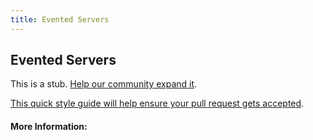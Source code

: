 ```yaml
---
title: Evented Servers
---
```


## Evented Servers

This is a stub. [Help our community expand it](https://github.com/freeCodeCamp/guide-articles/tree/master/articles/Computer-Science/Evented-Servers/index.md).

[This quick style guide will help ensure your pull request gets accepted](https://github.com/freeCodeCamp/guide-articles/blob/master/README.md).

<!-- The article goes here, in GitHub-flavored Markdown. Feel free to add YouTube videos, images, and CodePen/JSBin embeds  -->

#### More Information:
<!-- Please add any articles you think might be helpful to read before writing the article -->


